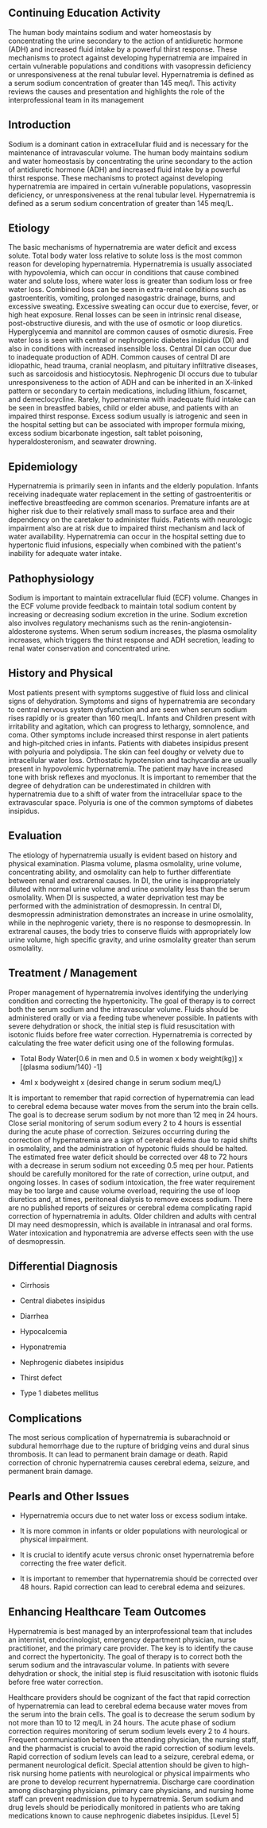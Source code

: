 ## Continuing Education Activity

The human body maintains sodium and water homeostasis by concentrating the urine secondary to the action of antidiuretic hormone (ADH) and increased fluid intake by a powerful thirst response. These mechanisms to protect against developing hypernatremia are impaired in certain vulnerable populations and conditions with vasopressin deficiency or unresponsiveness at the renal tubular level. Hypernatremia is defined as a serum sodium concentration of greater than 145 meq/l. This activity reviews the causes and presentation and highlights the role of the interprofessional team in its management

## Introduction

Sodium is a dominant cation in extracellular fluid and is necessary for the maintenance of intravascular volume. The human body maintains sodium and water homeostasis by concentrating the urine secondary to the action of antidiuretic hormone (ADH) and increased fluid intake by a powerful thirst response. These mechanisms to protect against developing hypernatremia are impaired in certain vulnerable populations, vasopressin deficiency, or unresponsiveness at the renal tubular level. Hypernatremia is defined as a serum sodium concentration of greater than 145 meq/L.

## Etiology

The basic mechanisms of hypernatremia are water deficit and excess solute. Total body water loss relative to solute loss is the most common reason for developing hypernatremia. Hypernatremia is usually associated with hypovolemia, which can occur in conditions that cause combined water and solute loss, where water loss is greater than sodium loss or free water loss. Combined loss can be seen in extra-renal conditions such as gastroenteritis, vomiting, prolonged nasogastric drainage, burns, and excessive sweating. Excessive sweating can occur due to exercise, fever, or high heat exposure. Renal losses can be seen in intrinsic renal disease, post-obstructive diuresis, and with the use of osmotic or loop diuretics. Hyperglycemia and mannitol are common causes of osmotic diuresis. Free water loss is seen with central or nephrogenic diabetes insipidus (DI) and also in conditions with increased insensible loss. Central DI can occur due to inadequate production of ADH. Common causes of central DI are idiopathic, head trauma, cranial neoplasm, and pituitary infiltrative diseases, such as sarcoidosis and histiocytosis. Nephrogenic DI occurs due to tubular unresponsiveness to the action of ADH and can be inherited in an X-linked pattern or secondary to certain medications, including lithium, foscarnet, and demeclocycline. Rarely, hypernatremia with inadequate fluid intake can be seen in breastfed babies, child or elder abuse, and patients with an impaired thirst response. Excess sodium usually is iatrogenic and seen in the hospital setting but can be associated with improper formula mixing, excess sodium bicarbonate ingestion, salt tablet poisoning, hyperaldosteronism, and seawater drowning.

## Epidemiology

Hypernatremia is primarily seen in infants and the elderly population. Infants receiving inadequate water replacement in the setting of gastroenteritis or ineffective breastfeeding are common scenarios. Premature infants are at higher risk due to their relatively small mass to surface area and their dependency on the caretaker to administer fluids. Patients with neurologic impairment also are at risk due to impaired thirst mechanism and lack of water availability. Hypernatremia can occur in the hospital setting due to hypertonic fluid infusions, especially when combined with the patient's inability for adequate water intake.

## Pathophysiology

Sodium is important to maintain extracellular fluid (ECF) volume. Changes in the ECF volume provide feedback to maintain total sodium content by increasing or decreasing sodium excretion in the urine. Sodium excretion also involves regulatory mechanisms such as the renin-angiotensin-aldosterone systems. When serum sodium increases, the plasma osmolality increases, which triggers the thirst response and ADH secretion, leading to renal water conservation and concentrated urine.

## History and Physical

Most patients present with symptoms suggestive of fluid loss and clinical signs of dehydration. Symptoms and signs of hypernatremia are secondary to central nervous system dysfunction and are seen when serum sodium rises rapidly or is greater than 160 meq/L. Infants and Children present with irritability and agitation, which can progress to lethargy, somnolence, and coma. Other symptoms include increased thirst response in alert patients and high-pitched cries in infants. Patients with diabetes insipidus present with polyuria and polydipsia. The skin can feel doughy or velvety due to intracellular water loss. Orthostatic hypotension and tachycardia are usually present in hypovolemic hypernatremia. The patient may have increased tone with brisk reflexes and myoclonus. It is important to remember that the degree of dehydration can be underestimated in children with hypernatremia due to a shift of water from the intracellular space to the extravascular space. Polyuria is one of the common symptoms of diabetes insipidus.

## Evaluation

The etiology of hypernatremia usually is evident based on history and physical examination. Plasma volume, plasma osmolality, urine volume, concentrating ability, and osmolality can help to further differentiate between renal and extrarenal causes. In DI, the urine is inappropriately diluted with normal urine volume and urine osmolality less than the serum osmolality. When DI is suspected, a water deprivation test may be performed with the administration of desmopressin. In central DI, desmopressin administration demonstrates an increase in urine osmolality, while in the nephrogenic variety, there is no response to desmopressin. In extrarenal causes, the body tries to conserve fluids with appropriately low urine volume, high specific gravity, and urine osmolality greater than serum osmolality.

## Treatment / Management

Proper management of hypernatremia involves identifying the underlying condition and correcting the hypertonicity. The goal of therapy is to correct both the serum sodium and the intravascular volume. Fluids should be administered orally or via a feeding tube whenever possible. In patients with severe dehydration or shock, the initial step is fluid resuscitation with isotonic fluids before free water correction. Hypernatremia is corrected by calculating the free water deficit using one of the following formulas.

  * Total Body Water[0.6 in men and 0.5 in women x body weight(kg)] x [(plasma sodium/140) -1]

  * 4ml x bodyweight x (desired change in serum sodium meq/L)

It is important to remember that rapid correction of hypernatremia can lead to cerebral edema because water moves from the serum into the brain cells. The goal is to decrease serum sodium by not more than 12 meq in 24 hours. Close serial monitoring of serum sodium every 2 to 4 hours is essential during the acute phase of correction. Seizures occurring during the correction of hypernatremia are a sign of cerebral edema due to rapid shifts in osmolality, and the administration of hypotonic fluids should be halted. The estimated free water deficit should be corrected over 48 to 72 hours with a decrease in serum sodium not exceeding 0.5 meq per hour. Patients should be carefully monitored for the rate of correction, urine output, and ongoing losses. In cases of sodium intoxication, the free water requirement may be too large and cause volume overload, requiring the use of loop diuretics and, at times, peritoneal dialysis to remove excess sodium. There are no published reports of seizures or cerebral edema complicating rapid correction of hypernatremia in adults. Older children and adults with central DI may need desmopressin, which is available in intranasal and oral forms. Water intoxication and hyponatremia are adverse effects seen with the use of desmopressin.

## Differential Diagnosis

  * Cirrhosis

  * Central diabetes insipidus

  * Diarrhea

  * Hypocalcemia

  * Hyponatremia

  * Nephrogenic diabetes insipidus

  * Thirst defect

  * Type 1 diabetes mellitus

## Complications

The most serious complication of hypernatremia is subarachnoid or subdural hemorrhage due to the rupture of bridging veins and dural sinus thrombosis. It can lead to permanent brain damage or death. Rapid correction of chronic hypernatremia causes cerebral edema, seizure, and permanent brain damage.

## Pearls and Other Issues

  * Hypernatremia occurs due to net water loss or excess sodium intake. 

  * It is more common in infants or older populations with neurological or physical impairment.

  * It is crucial to identify acute versus chronic onset hypernatremia before correcting the free water deficit. 

  * It is important to remember that hypernatremia should be corrected over 48 hours. Rapid correction can lead to cerebral edema and seizures.

## Enhancing Healthcare Team Outcomes 

Hypernatremia is best managed by an interprofessional team that includes an internist, endocrinologist, emergency department physician, nurse practitioner, and the primary care provider. The key is to identify the cause and correct the hypertonicity. The goal of therapy is to correct both the serum sodium and the intravascular volume. In patients with severe dehydration or shock, the initial step is fluid resuscitation with isotonic fluids before free water correction.

Healthcare providers should be cognizant of the fact that rapid correction of hypernatremia can lead to cerebral edema because water moves from the serum into the brain cells. The goal is to decrease the serum sodium by not more than 10 to 12 meq/L in 24 hours. The acute phase of sodium correction requires monitoring of serum sodium levels every 2 to 4 hours. Frequent communication between the attending physician, the nursing staff, and the pharmacist is crucial to avoid the rapid correction of sodium levels. Rapid correction of sodium levels can lead to a seizure, cerebral edema, or permanent neurological deficit. Special attention should be given to high-risk nursing home patients with neurological or physical impairments who are prone to develop recurrent hypernatremia. Discharge care coordination among discharging physicians, primary care physicians, and nursing home staff can prevent readmission due to hypernatremia. Serum sodium and drug levels should be periodically monitored in patients who are taking medications known to cause nephrogenic diabetes insipidus. [Level 5]

